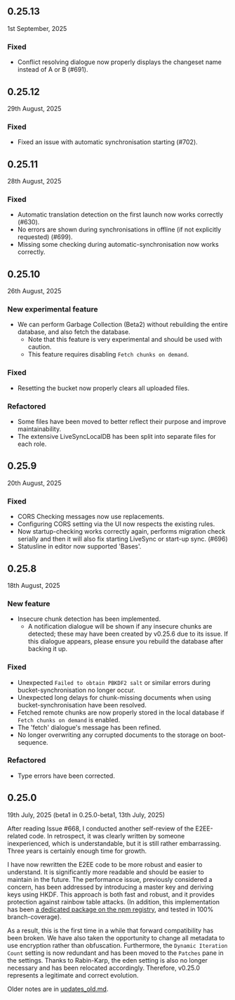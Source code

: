 ## 0.25.13

1st September, 2025

### Fixed
- Conflict resolving dialogue now properly displays the changeset name instead of A or B (#691).

## 0.25.12

29th August, 2025

### Fixed

- Fixed an issue with automatic synchronisation starting (#702).

## 0.25.11

28th August, 2025

### Fixed

- Automatic translation detection on the first launch now works correctly (#630).
- No errors are shown during synchronisations in offline (if not explicitly requested) (#699).
- Missing some checking during automatic-synchronisation now works correctly.

## 0.25.10

26th August, 2025

### New experimental feature

- We can perform Garbage Collection (Beta2) without rebuilding the entire database, and also fetch the database.
    - Note that this feature is very experimental and should be used with caution.
    - This feature requires disabling `Fetch chunks on demand`.

### Fixed

- Resetting the bucket now properly clears all uploaded files.

### Refactored

- Some files have been moved to better reflect their purpose and improve maintainability.
- The extensive LiveSyncLocalDB has been split into separate files for each role.

## 0.25.9

20th August, 2025

### Fixed

- CORS Checking messages now use replacements.
- Configuring CORS setting via the UI now respects the existing rules.
- Now startup-checking works correctly again, performs migration check serially and then it will also fix starting LiveSync or start-up sync. (#696)
- Statusline in editor now supported 'Bases'.

## 0.25.8

18th August, 2025

### New feature

- Insecure chunk detection has been implemented.
    - A notification dialogue will be shown if any insecure chunks are detected; these may have been created by v0.25.6 due to its issue. If this dialogue appears, please ensure you rebuild the database after backing it up.

### Fixed

- Unexpected `Failed to obtain PBKDF2 salt` or similar errors during bucket-synchronisation no longer occur.
- Unexpected long delays for chunk-missing documents when using bucket-synchronisation have been resolved.
- Fetched remote chunks are now properly stored in the local database if `Fetch chunks on demand` is enabled.
- The 'fetch' dialogue's message has been refined.
- No longer overwriting any corrupted documents to the storage on boot-sequence.

### Refactored

- Type errors have been corrected.

## 0.25.0

19th July, 2025 (beta1 in 0.25.0-beta1, 13th July, 2025)

After reading Issue #668, I conducted another self-review of the E2EE-related code. In retrospect, it was clearly written by someone inexperienced, which is understandable, but it is still rather embarrassing. Three years is certainly enough time for growth.

I have now rewritten the E2EE code to be more robust and easier to understand. It is significantly more readable and should be easier to maintain in the future. The performance issue, previously considered a concern, has been addressed by introducing a master key and deriving keys using HKDF. This approach is both fast and robust, and it provides protection against rainbow table attacks. (In addition, this implementation has been [a dedicated package on the npm registry](https://github.com/vrtmrz/octagonal-wheels), and tested in 100% branch-coverage).

As a result, this is the first time in a while that forward compatibility has been broken. We have also taken the opportunity to change all metadata to use encryption rather than obfuscation. Furthermore, the `Dynamic Iteration Count` setting is now redundant and has been moved to the `Patches` pane in the settings. Thanks to Rabin-Karp, the eden setting is also no longer necessary and has been relocated accordingly. Therefore, v0.25.0 represents a legitimate and correct evolution.

Older notes are in
[updates_old.md](https://github.com/vrtmrz/obsidian-livesync/blob/main/updates_old.md).
